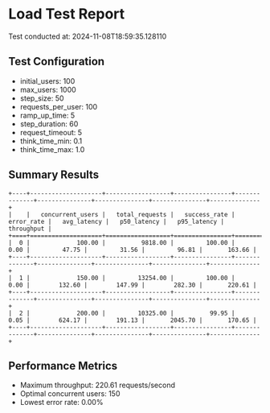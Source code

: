 # Load Test Report

Test conducted at: 2024-11-08T18:59:35.128110

## Test Configuration
- initial_users: 100
- max_users: 1000
- step_size: 50
- requests_per_user: 100
- ramp_up_time: 5
- step_duration: 60
- request_timeout: 5
- think_time_min: 0.1
- think_time_max: 1.0

## Summary Results
```
+----+--------------------+------------------+----------------+--------------+---------------+---------------+---------------+--------------+
|    |   concurrent_users |   total_requests |   success_rate |   error_rate |   avg_latency |   p50_latency |   p95_latency |   throughput |
+====+====================+==================+================+==============+===============+===============+===============+==============+
|  0 |             100.00 |          9818.00 |         100.00 |         0.00 |         47.75 |         31.56 |         96.81 |       163.66 |
+----+--------------------+------------------+----------------+--------------+---------------+---------------+---------------+--------------+
|  1 |             150.00 |         13254.00 |         100.00 |         0.00 |        132.60 |        147.99 |        282.30 |       220.61 |
+----+--------------------+------------------+----------------+--------------+---------------+---------------+---------------+--------------+
|  2 |             200.00 |         10325.00 |          99.95 |         0.05 |        624.17 |        191.13 |       2045.70 |       170.65 |
+----+--------------------+------------------+----------------+--------------+---------------+---------------+---------------+--------------+
```

## Performance Metrics
- Maximum throughput: 220.61 requests/second
- Optimal concurrent users: 150
- Lowest error rate: 0.00%
